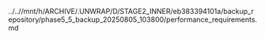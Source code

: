 ../..//mnt/h/ARCHIVE/.UNWRAP/D/STAGE2_INNER/eb383394101a/backup_repository/phase5_5_backup_20250805_103800/performance_requirements.md